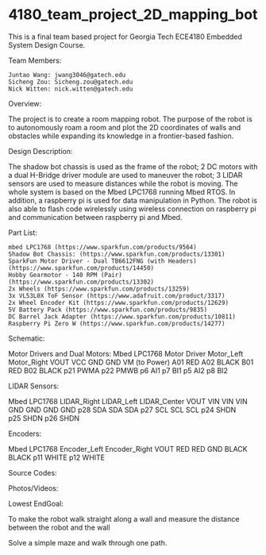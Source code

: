 # 4180_team_project_2D_mapping_bot

This is a final team based project for Georgia Tech ECE4180 Embedded System Design Course.

Team Members:

    Juntao Wang: jwang3046@gatech.edu
    Sicheng Zou: Sicheng.zou@gatech.edu
    Nick Witten: nick.witten@gatech.edu
    
Overview:

The project is to create a room mapping robot. The purpose of the robot is to autonomously roam a room and plot the 2D coordinates of walls and obstacles while expanding its knowledge in a frontier-based fashion.

Design Description:

The shadow bot chassis is used as the frame of the robot; 2 DC motors with a dual H-Bridge driver module are used to maneuver the robot; 3 LIDAR sensors are used to measure distances while the robot is moving. The whole system is based on the Mbed LPC1768 running Mbed RTOS. In addition, a raspberry pi is used for data manipulation in Python. The robot is also able to flash code wirelessly using wireless connection on raspberry pi and communication between raspberry pi and Mbed. 

Part List:

    mbed LPC1768 (https://www.sparkfun.com/products/9564)
    Shadow Bot Chassis: (https://www.sparkfun.com/products/13301)
    SparkFun Motor Driver - Dual TB6612FNG (with Headers) (https://www.sparkfun.com/products/14450)
    Hobby Gearmotor - 140 RPM (Pair) (https://www.sparkfun.com/products/13302)
    2x Wheels (https://www.sparkfun.com/products/13259)
    3x VL53L0X ToF Sensor (https://www.adafruit.com/product/3317)
    2x Wheel Encoder Kit (https://www.sparkfun.com/products/12629)
    5V Battery Pack (https://www.sparkfun.com/products/9835)
    DC Barrel Jack Adapter (https://www.sparkfun.com/products/10811)
    Raspberry Pi Zero W (https://www.sparkfun.com/products/14277)
    
Schematic:

Motor Drivers and Dual Motors:
Mbed LPC1768   Motor Driver   Motor_Left  Motor_Right
VOUT           VCC
GND            GND
               VM (to Power)
               A01            RED
               A02            BLACK
               B01                        RED
               B02                        BLACK
p21            PWMA
p22            PMWB
p6             AI1
p7             BI1
p5             AI2
p8             BI2

LIDAR Sensors:

Mbed LPC1768   LIDAR_Right   LIDAR_Left   LIDAR_Center
VOUT           VIN           VIN          VIN
GND            GND           GND          GND
p28            SDA           SDA          SDA
p27            SCL           SCL          SCL
p24            SHDN      
p25                          SHDN
p26                                      SHDN

Encoders:

Mbed LPC1768   Encoder_Left   Encoder_Right
VOUT           RED            RED
GND            BLACK          BLACK
p11            WHITE
p12                           WHITE

Source Codes:

Photos/Videos:


Lowest EndGoal:

To make the robot walk straight along a wall and measure the distance between the robot and the wall

Solve a simple maze and walk through one path.
